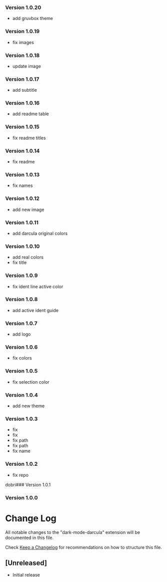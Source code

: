 ### Version 1.0.20

- add gruvbox theme

### Version 1.0.19

- fix images

### Version 1.0.18

- update image

### Version 1.0.17

- add subtitle

### Version 1.0.16

- add readme table

### Version 1.0.15

- fix readme titles

### Version 1.0.14

- fix readme

### Version 1.0.13

- fix names

### Version 1.0.12

- add new image

### Version 1.0.11

- add darcula original colors

### Version 1.0.10

- add real colors
- fix title

### Version 1.0.9

- fix ident line active color

### Version 1.0.8

- add active ident guide

### Version 1.0.7

- add logo

### Version 1.0.6

- fix colors

### Version 1.0.5

- fix selection color

### Version 1.0.4

- add new theme

### Version 1.0.3

- fix
- fix
- fix path
- fix path
- fix name

### Version 1.0.2

- fix repo

dobri### Version 1.0.1

### Version 1.0.0

# Change Log

All notable changes to the "dark-mode-darcula" extension will be documented in this file.

Check [Keep a Changelog](http://keepachangelog.com/) for recommendations on how to structure this file.

## [Unreleased]

- Initial release
